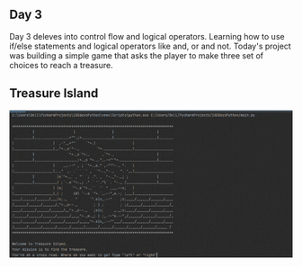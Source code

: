 ## Day 3

Day 3 deleves into control flow and logical operators. Learning how to use if/else statements and logical operators like and, or and not. 
Today's project was building a simple game that asks the player to make three set of choices to reach a treasure.

## Treasure Island

![treasure island game](treasure_island_game.gif)
